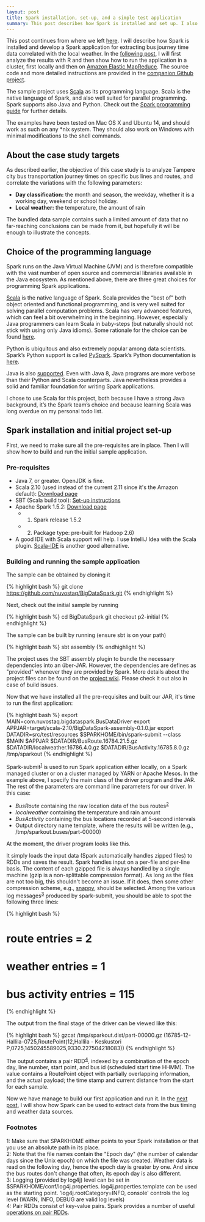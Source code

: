 ```yaml
---
layout: post
title: Spark installation, set-up, and a simple test application
summary: This post describes how Spark is installed and set up. I also develop a simple test application.
---
```


This post continues from where we left [here](../25/Intro.html). I will describe how Spark is installed and develop a
Spark application for extracting bus journey time data correlated with the local weather. In the
[following post](../27/ExtractingData.html), I will first analyze
the results with R and then show how to run the application in a cluster, first locally and then on
[Amazon Elastic MapReduce](https://aws.amazon.com/elasticmapreduce/details/spark/).
The source code and more detailed instructions are provided in the [companion Github project](https://github.com/nuvostaq/BigDataSpark).

The sample project uses [Scala](http://scala-lang.org/) as its programming language. Scala is the native language of Spark,
and also well suited for parallel programming. Spark supports also Java and Python. Check out the
[Spark programming guide](http://spark.apache.org/docs/latest/programming-guide.html) for further details.

The examples have been tested on Mac OS X and Ubuntu 14, and should work as such on any *nix system. They should also work on
Windows with minimal modifications to the shell commands.

## About the case study targets

As described earlier, the objective of this case study is to analyze Tampere city bus transportation
journey times on specific bus lines and routes, and correlate the variations with the following parameters:

* **Day classification:** the month and season, the weekday, whether it is a working day, weekend or school holiday.
* **Local weather:** the temperature, the amount of rain

The bundled data sample contains such a limited amount of data that no far-reaching conclusions can be made from it,
but hopefully it will be enough to illustrate the concepts.

## Choice of the programming language

Spark runs on the Java Virtual Machine (JVM) and is therefore compatible with the vast number of open source and commercial
libraries available in the Java ecosystem. As mentioned above, there are three great choices for programming Spark applications.

[Scala](http://www.scala-lang.org/) is the native language of Spark. Scala provides the “best of” both object oriented and functional programming, and
is very well suited for solving parallel computation problems. Scala has very advanced features, which can feel a bit
overwhelming in the beginning. However, especially Java programmers can learn Scala in baby-steps (but naturally should not
stick with using only Java idioms). Some rationale for the choice can be found [here](https://www.quora.com/Why-is-Apache-Spark-implemented-in-Scala).

Python is ubiquitous and also extremely popular among data scientists. Spark’s Python support is called [PySpark](https://cwiki.apache.org/confluence/display/SPARK/PySpark+Internals).
Spark’s Python documentation is [here](http://spark.apache.org/docs/latest/api/python/).

Java is also [supported](http://spark.apache.org/docs/latest/api/java/). Even with Java 8, Java programs are more verbose
than their Python and Scala counterparts. Java nevertheless provides a solid and familiar foundation for writing Spark applications.

I chose to use Scala for this project, both because I have a strong Java background, it’s the Spark team’s choice and
because learning Scala was long overdue on my personal todo list.

## Spark installation and initial project set-up

First, we need to make sure all the pre-requisites are in place. Then I will show how to build and run the initial sample
application.

### Pre-requisites

* Java 7, or greater. OpenJDK is fine.
* Scala 2.10 (used instead of the current 2.11 since it's the Amazon default): [Download page](http://www.scala-lang.org/download/2.10.6.html)
* SBT (Scala build tool): [Set-up instructions](http://www.scala-sbt.org/release/tutorial/Setup.html)
* Apache Spark 1.5.2: [Download page](http://spark.apache.org/downloads.html)
    * 1) Spark release 1.5.2
    * 2) Package type: pre-built for Hadoop 2.6)
* A good IDE with Scala support will help. I use IntelliJ Idea with the Scala plugin.
[Scala-IDE](http://scala-ide.org/) is another good alternative.

### Building and running the sample application

The sample can be obtained by cloning it

{% highlight bash %}
git clone https://github.com/nuvostaq/BigDataSpark.git
{% endhighlight %}

Next, check out the initial sample by running

{% highlight bash %}
cd BigDataSpark
git checkout p2-initial
{% endhighlight %}

The sample can be built by running (ensure sbt is on your path)

{% highlight bash %}
sbt assembly
{% endhighlight %}

The project uses the SBT assembly plugin to bundle the necessary dependencies into an über-JAR. However, the dependencies
are defines as "provided" whenever they are provided by Spark. More details about the project files can be found
on the [project wiki](https://github.com/nuvostaq/BigDataSpark/wiki/Project-set-up-(local)). Please check it out
also in case of build issues.

Now that we have installed all the pre-requisites and built our JAR, it's time to run the first application:

{% highlight bash %}
export MAIN=com.nuvostaq.bigdataspark.BusDataDriver
export APPJAR=target/scala-2.10/BigDataSpark-assembly-0.1.0.jar
export DATADIR=src/test/resources
$SPARKHOME/bin/spark-submit --class $MAIN $APPJAR $DATADIR/BusRoute.16784.21.5.gz $DATADIR/localweather.16786.4.0.gz $DATADIR/BusActivity.16785.8.0.gz /tmp/sparkout
{% endhighlight %}

Spark-submit<sup>[1](#footnote1)</sup> is used to run Spark application either locally, on a Spark managed cluster or on a cluster managed by YARN
or Apache Mesos. In the example above, I specify the main class of the driver program and the JAR. The rest of the parameters
 are command line parameters for our driver. In this case:

* *BusRoute* containing the raw location data of the bus routes<sup>[2](#footnote2)</sup>
* *localweather* containing the temperature and rain amount
* *BusActivity* containing the bus locations recorded at 5-second intervals
* Output directory name template, where the results will be written (e.g., /tmp/sparkout.buses/part-00000)

At the moment, the driver program looks like this.

<script src="https://gist.github.com/nuvostaq/2ab5e9250ac32bbc6e4a.js"></script>

It simply loads the input data (Spark automatically handles zipped files) to RDDs and saves the result.
Spark handles input on a per-file and per-line basis. The content of each gzipped file is always handled by a single
machine (gzip is a non-splittable compression format). As long as the files are not too big, this shouldn't become
an issue. If it does, then some other compression scheme, e.g., [snappy](http://google.github.io/snappy/),
should be selected.
Among the various log messages<sup>[3](#footnote3)</sup> produced by spark-submit,
you should be able to spot the following three lines:

{% highlight bash %}
# route entries = 2
# weather entries = 1
# bus activity entries = 115
{% endhighlight %}

The output from the final stage of the driver can be viewed like this:

{% highlight bash %}
gzcat /tmp/sparkout.dist/part-00000.gz
(16785-12-Hallila-0725,RoutePoint(12,Hallila - Keskustori P,0725,1450245589025,9330.227504218083))
{% endhighlight %}

The output contains a pair RDD<sup>[4](#footnote4)</sup>, indexed by a combination of the epoch day, line number,
start point, and bus id (scheduled start time HHMM). The value contains a RoutePoint object with partially
overlapping information, and the actual payload; the time stamp and current distance from the start for each sample.

Now we have manage to build our first application and run it. In the [next post](../27/ExtractingData.html),
I will show how Spark can be used to extract data from the bus timing and weather data sources.

### Footnotes
<div class="footnote">
<a name="footnote1">1</a>: 	Make sure that SPARKHOME either points to your Spark installation
							or that you use an absolute path in its place.
<br/>
<a name="footnote2">2</a>: Note that the file names contain the "Epoch day" (the number of calendar days since the Unix epoch) on which the
                           file was created. Weather data is read on the following day, hence the epoch day is greater by one. And since the
                           bus routes don't change that often, its epoch day is also different.
<br/>
<a name="footnote3">3</a>: 	Logging (provided by log4j) level can be set in $SPARKHOME/conf/log4j.properties.
							log4j.properties.template can be used as the starting point.
                           	'log4j.rootCategory=INFO, console' controls the log level
                           	(WARN, INFO, DEBUG are valid log levels)
<br/>
<a name="footnote4">4</a>: Pair RDDs consist of key-value pairs. Spark provides a number of useful
							<a href="https://spark.apache.org/docs/latest/api/scala/index.html#org.apache.spark.rdd.PairRDDFunctions">
							operations on pair RDDs</a>.

</div>

